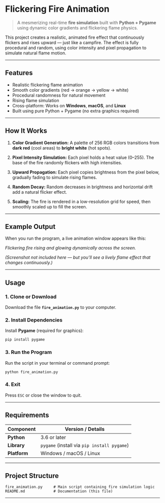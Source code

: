 # Flickering Fire Animation

> A mesmerizing real-time **fire simulation** built with **Python + Pygame** using dynamic color gradients and flickering flame physics.

This project creates a realistic, animated fire effect that continuously flickers and rises upward — just like a campfire. The effect is fully procedural and random, using color intensity and pixel propagation to simulate natural flame motion.

---

## Features

* Realistic flickering flame animation
* Smooth color gradients (red → orange → yellow → white)
* Procedural randomness for natural movement
* Rising flame simulation
* Cross-platform: Works on **Windows**, **macOS**, and **Linux**
* Built using pure Python + Pygame (no extra graphics required)

---

## How It Works

1. **Color Gradient Generation:**
   A palette of 256 RGB colors transitions from **dark red** (cool areas) to **bright white** (hot spots).

2. **Pixel Intensity Simulation:**
   Each pixel holds a heat value (0–255). The base of the fire randomly flickers with high intensities.

3. **Upward Propagation:**
   Each pixel copies brightness from the pixel below, gradually fading to simulate rising flames.

4. **Random Decay:**
   Random decreases in brightness and horizontal drift add a natural flicker effect.

5. **Scaling:**
   The fire is rendered in a low-resolution grid for speed, then smoothly scaled up to fill the screen.

---

## Example Output

When you run the program, a live animation window appears like this:

*Flickering fire rising and glowing dynamically across the screen.*

*(Screenshot not included here — but you’ll see a lively flame effect that changes continuously.)*

---

## Usage

### 1. Clone or Download

Download the file **`fire_animation.py`** to your computer.

### 2. Install Dependencies

Install **Pygame** (required for graphics):

```bash
pip install pygame
```

### 3. Run the Program

Run the script in your terminal or command prompt:

```bash
python fire_animation.py
```

### 4. Exit

Press `ESC` or close the window to quit.

---

## Requirements

| Component    | Version / Details                           |
| ------------ | ------------------------------------------- |
| **Python**   | 3.6 or later                                |
| **Library**  | `pygame` (install via `pip install pygame`) |
| **Platform** | Windows / macOS / Linux                     |

---

## Project Structure

```
fire_animation.py     # Main script containing fire simulation logic
README.md             # Documentation (this file)
```

---
